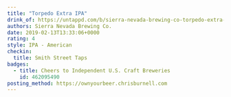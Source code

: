 ```yaml
---
title: "Torpedo Extra IPA"
drink_of: https://untappd.com/b/sierra-nevada-brewing-co-torpedo-extra-ipa/4997
authors: Sierra Nevada Brewing Co.
date: 2019-02-13T13:33:06+0000
rating: 4
style: IPA - American
checkin:
  title: Smith Street Taps
badges:
  - title: Cheers to Independent U.S. Craft Breweries
    id: 462095490
posting_method: https://ownyourbeer.chrisburnell.com
---
```

